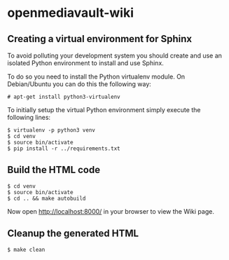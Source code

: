 # openmediavault-wiki
Creating a virtual environment for Sphinx
-----------------------------------------

To avoid polluting your development system you should create and use an isolated
Python environment to install and use Sphinx.

To do so you need to install the Python virtualenv module. On Debian/Ubuntu you
can do this the following way:

	# apt-get install python3-virtualenv

To initially setup the virtual Python environment simply execute the following
lines:

	$ virtualenv -p python3 venv
	$ cd venv
	$ source bin/activate
	$ pip install -r ../requirements.txt

Build the HTML code
-------------------

	$ cd venv
	$ source bin/activate
	$ cd .. && make autobuild

Now open <http://localhost:8000/> in your browser to view the Wiki page.

Cleanup the generated HTML
--------------------------

	$ make clean
